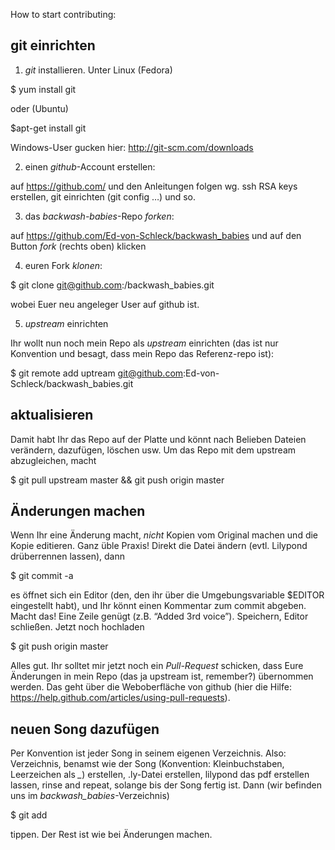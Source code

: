 How to start contributing:

## git einrichten ##

1. *git* installieren. Unter Linux (Fedora)

  $ yum install git

  oder (Ubuntu)

  $apt-get install git

  Windows-User gucken hier: http://git-scm.com/downloads

2. einen *github*-Account erstellen:

  auf https://github.com/
  und den Anleitungen folgen wg. ssh RSA keys erstellen, git einrichten (git config …) und so.

3. das _backwash-babies_-Repo *forken*:

  auf https://github.com/Ed-von-Schleck/backwash_babies und auf den Button *fork* (rechts oben) klicken

4. euren Fork *klonen*:

  $ git clone git@github.com:<username>/backwash_babies.git

  wobei <username> Euer neu angeleger User auf github ist.

5. *upstream* einrichten

  Ihr wollt nun noch mein Repo als *upstream* einrichten (das ist nur Konvention und besagt, dass mein Repo das Referenz-repo ist):

  $ git remote add uptream git@github.com:Ed-von-Schleck/backwash_babies.git

## aktualisieren ##

Damit habt Ihr das Repo auf der Platte und könnt nach Belieben Dateien verändern, dazufügen, löschen usw. Um das Repo mit dem upstream abzugleichen, macht

$ git pull upstream master && git push origin master

## Änderungen machen ##

Wenn Ihr eine Änderung macht, *nicht* Kopien vom Original machen und die Kopie editieren. Ganz üble Praxis! Direkt die Datei ändern (evtl. Lilypond drüberrennen lassen), dann

$ git commit -a

es öffnet sich ein Editor (den, den ihr über die Umgebungsvariable $EDITOR eingestellt habt), und Ihr könnt einen Kommentar zum commit abgeben. Macht das! Eine Zeile genügt (z.B. “Added 3rd voice”). Speichern, Editor schließen. Jetzt noch hochladen

$ git push origin master

Alles gut. Ihr solltet mir jetzt noch ein *Pull-Request* schicken, dass Eure Änderungen in mein Repo (das ja upstream ist, remember?) übernommen werden. Das geht über die Weboberfläche von github (hier die Hilfe: https://help.github.com/articles/using-pull-requests).

## neuen Song dazufügen ##

Per Konvention ist jeder Song in seinem eigenen Verzeichnis. Also: Verzeichnis, benamst wie der Song (Konvention: Kleinbuchstaben, Leerzeichen als *_*) erstellen, <songtitle>.ly-Datei erstellen, lilypond das pdf erstellen lassen, rinse and repeat, solange bis der Song fertig ist. Dann (wir befinden uns im *backwash_babies*-Verzeichnis)

$ git add *<verzeichnis-vom-song>*

tippen. Der Rest ist wie bei Änderungen machen.

